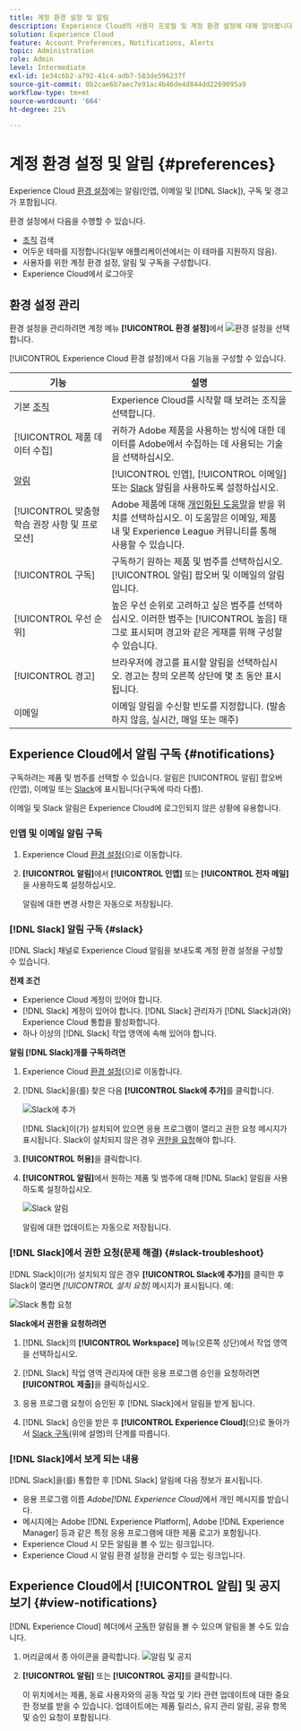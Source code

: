 ```yaml
---
title: 계정 환경 설정 및 알림
description: Experience Cloud의 사용자 프로필 및 계정 환경 설정에 대해 알아봅니다. 전자 메일 및  [!DNL Slack]에 대한 제품 알림을 구독하고 제품 알림을 설정합니다.
solution: Experience Cloud
feature: Account Preferences, Notifications, Alerts
topic: Administration
role: Admin
level: Intermediate
exl-id: 1e34c6b2-a792-41c4-adb7-583de596237f
source-git-commit: 0b2cae6b7aec7e91ac4b46de4d844dd2269095a9
workflow-type: tm+mt
source-wordcount: '664'
ht-degree: 21%

---
```


# 계정 환경 설정 및 알림 {#preferences}

Experience Cloud [환경 설정](https://experience.adobe.com/preferences)에는 알림(인앱, 이메일 및 [!DNL Slack]), 구독 및 경고가 포함됩니다.

환경 설정에서 다음을 수행할 수 있습니다.

* [조직](../administration/organizations.md) 검색
* 어두운 테마를 지정합니다(일부 애플리케이션에서는 이 테마를 지원하지 않음).
* 사용자를 위한 계정 환경 설정, 알림 및 구독을 구성합니다.
* Experience Cloud에서 로그아웃

## 환경 설정 관리

환경 설정을 관리하려면 계정 메뉴 **[!UICONTROL 환경 설정]**&#x200B;에서 ![환경 설정](../assets/preferences-icon-sm.png)을 선택합니다.

[!UICONTROL Experience Cloud 환경 설정]에서 다음 기능을 구성할 수 있습니다.

| 기능 | 설명 |
|--- |--- |
| 기본 [조직](../administration/organizations.md) | Experience Cloud를 시작할 때 보려는 조직을 선택합니다. |
| [!UICONTROL 제품 데이터 수집] | 귀하가 Adobe 제품을 사용하는 방식에 대한 데이터를 Adobe에서 수집하는 데 사용되는 기술을 선택하십시오. |
| [알림](#notifications-and-announcements) | [!UICONTROL 인앱], [!UICONTROL 이메일] 또는 [Slack](#slack-notifications) 알림을 사용하도록 설정하십시오. |
| [!UICONTROL 맞춤형 학습 권장 사항 및 프로모션] | Adobe 제품에 대해 [개인화된 도움말](personalized-learning.md)을 받을 위치를 선택하십시오. 이 도움말은 이메일, 제품 내 및 Experience League 커뮤니티를 통해 사용할 수 있습니다. |
| [!UICONTROL 구독] | 구독하기 원하는 제품 및 범주를 선택하십시오. [!UICONTROL 알림] 팝오버 및 이메일의 알림입니다. |
| [!UICONTROL 우선 순위] | 높은 우선 순위로 고려하고 싶은 범주를 선택하십시오. 이러한 범주는 [!UICONTROL 높음] 태그로 표시되며 경고와 같은 게재를 위해 구성할 수 있습니다. |
| [!UICONTROL 경고] | 브라우저에 경고를 표시할 알림을 선택하십시오. 경고는 창의 오른쪽 상단에 몇 초 동안 표시됩니다. |
| 이메일 | 이메일 알림을 수신할 빈도를 지정합니다. (발송하지 않음, 실시간, 매일 또는 매주) |

## Experience Cloud에서 알림 구독 {#notifications}

구독하려는 제품 및 범주를 선택할 수 있습니다. 알림은 [!UICONTROL 알림] 팝오버(인앱), 이메일 또는 [Slack](#slack-notifications)에 표시됩니다(구독에 따라 다름).

이메일 및 Slack 알림은 Experience Cloud에 로그인되지 않은 상황에 유용합니다.

### 인앱 및 이메일 알림 구독

1. Experience Cloud [환경 설정](https://experience.adobe.com/preferences)(으)로 이동합니다.

1. **[!UICONTROL 알림]**&#x200B;에서 **[!UICONTROL 인앱]** 또는 **[!UICONTROL 전자 메일]**&#x200B;을 사용하도록 설정하십시오.

   알림에 대한 변경 사항은 자동으로 저장됩니다.

### [!DNL Slack] 알림 구독 {#slack}

[!DNL Slack] 채널로 Experience Cloud 알림을 보내도록 계정 환경 설정을 구성할 수 있습니다.

**전제 조건**

* Experience Cloud 계정이 있어야 합니다.
* [!DNL Slack] 계정이 있어야 합니다. [!DNL Slack] 관리자가 [!DNL Slack]과(와) Experience Cloud 통합을 활성화합니다.
* 하나 이상의 [!DNL Slack] 작업 영역에 속해 있어야 합니다.

**알림 [!DNL Slack]개를 구독하려면**

1. Experience Cloud [환경 설정](https://experience.adobe.com/preferences)(으)로 이동합니다.

1. [!DNL Slack]을(를) 찾은 다음 **[!UICONTROL Slack에 추가]**&#x200B;를 클릭합니다.

   ![Slack에 추가](../assets/add-to-slack.png)

   [!DNL Slack]이(가) 설치되어 있으면 응용 프로그램이 열리고 권한 요청 메시지가 표시됩니다. Slack이 설치되지 않은 경우 [권한을 요청](#slack-troubleshoot)해야 합니다.

1. **[!UICONTROL 허용]**&#x200B;을 클릭합니다.

1. **[!UICONTROL 알림]**&#x200B;에서 원하는 제품 및 범주에 대해 [!DNL Slack] 알림을 사용하도록 설정하십시오.

   ![Slack 알림](../assets/slack.png)

   알림에 대한 업데이트는 자동으로 저장됩니다.

### [!DNL Slack]에서 권한 요청(문제 해결) {#slack-troubleshoot}

[!DNL Slack]이(가) 설치되지 않은 경우 **[!UICONTROL Slack에 추가]**&#x200B;를 클릭한 후 Slack이 열리면 _[!UICONTROL 설치 요청]_ 메시지가 표시됩니다. 예:

![Slack 통합 요청](../assets/slack-workspace.png)

**Slack에서 권한을 요청하려면**

1. [!DNL Slack]의 **[!UICONTROL Workspace]** 메뉴(오른쪽 상단)에서 작업 영역을 선택하십시오.

1. [!DNL Slack] 작업 영역 관리자에 대한 응용 프로그램 승인을 요청하려면 **[!UICONTROL 제출]**&#x200B;을 클릭하십시오.

1. 응용 프로그램 요청이 승인된 후 [!DNL Slack]에서 알림을 받게 됩니다.

1. [!DNL Slack] 승인을 받은 후 **[!UICONTROL Experience Cloud]**(으)로 돌아가서 [Slack 구독](#slack-notifications)(위에 설명)의 단계를 따릅니다.

### [!DNL Slack]에서 보게 되는 내용

[!DNL Slack]을(를) 통합한 후 [!DNL Slack] 알림에 다음 정보가 표시됩니다.

* 응용 프로그램 이름 _Adobe[!DNL Experience Cloud]_&#x200B;에서 개인 메시지를 받습니다.
* 메시지에는 Adobe [!DNL Experience Platform], Adobe [!DNL Experience Manager] 등과 같은 특정 응용 프로그램에 대한 제품 로고가 포함됩니다.
* Experience Cloud 시 모든 알림을 볼 수 있는 링크입니다.
* Experience Cloud 시 알림 환경 설정을 관리할 수 있는 링크입니다.

## Experience Cloud에서 [!UICONTROL 알림] 및 공지 보기 {#view-notifications}

[!DNL Experience Cloud] 헤더에서 [구독](#notifications)한 알림을 볼 수 있으며 알림을 볼 수도 있습니다.

1. 머리글에서 종 아이콘을 클릭합니다. ![알림 및 공지](../assets/bell-icon.png)

1. **[!UICONTROL 알림]** 또는 **[!UICONTROL 공지]**&#x200B;를 클릭합니다.

   이 위치에서는 제품, 동료 사용자와의 공동 작업 및 기타 관련 업데이트에 대한 중요한 정보를 받을 수 있습니다. 업데이트에는 제품 릴리스, 유지 관리 알림, 공유 항목 및 승인 요청이 포함됩니다.
